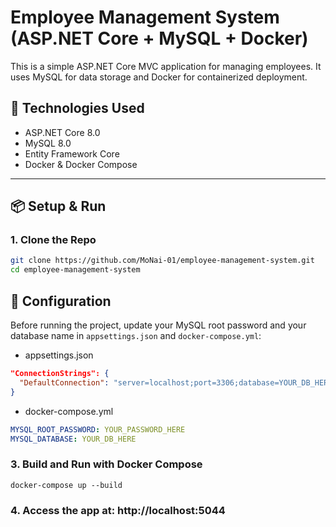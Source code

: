 # Employee Management System (ASP.NET Core + MySQL + Docker)

This is a simple ASP.NET Core MVC application for managing employees. It uses MySQL for data storage and Docker for containerized deployment.

## 🚀 Technologies Used

- ASP.NET Core 8.0
- MySQL 8.0
- Entity Framework Core
- Docker & Docker Compose

---

## 📦 Setup & Run

### 1. Clone the Repo
```bash
git clone https://github.com/MoNai-01/employee-management-system.git
cd employee-management-system
```

## 🔧 Configuration

Before running the project, update your MySQL root password and your database name in `appsettings.json` and `docker-compose.yml`:
- appsettings.json
```json
"ConnectionStrings": {
  "DefaultConnection": "server=localhost;port=3306;database=YOUR_DB_HERE;user=root;password=YOUR_PASSWORD_HERE;"
}
```
- docker-compose.yml
```yml
MYSQL_ROOT_PASSWORD: YOUR_PASSWORD_HERE
MYSQL_DATABASE: YOUR_DB_HERE
```

### 3. Build and Run with Docker Compose
```docker run
docker-compose up --build
```

### 4. Access the app at: http://localhost:5044
